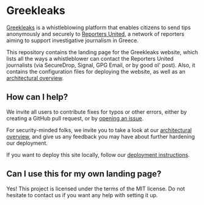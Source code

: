 # Greekleaks

[Greekleaks] is a whistleblowing platform that enables citizens to send
tips anonymously and securely to [Reporters United], a network of reporters
aiming to support investigative journalism in Greece.

This repository contains the landing page for the Greekleaks website, which
lists all the ways a whistleblower can contact the Reporters United journalists
(via SecureDrop, Signal, GPG Email, or by good ol' post). Also, it contains the
configuration files for deploying the website, as well as an [architectural
overview].

## How can I help?

We invite all users to contribute fixes for typos or other errors, either by
creating a GitHub pull request, or by [opening an issue].

For security-minded folks, we invite you to take a look at our [architectural
overview], and give us any feedback you may have about further hardening our
deployment.

If you want to deploy this site locally, follow our [deployment instructions].

## Can I use this for my own landing page?

Yes! This project is licensed under the terms of the MIT license. Do not
hesitate to contact us if you want any help with setting it up.

[Greekleaks]: https://reportersunited.gr/greekleaks
[Reporters United]: https://reportersunited.gr
[architectural overview]: DESIGN.md
[opening an issue]: https://github.com/reportersunited/greekleaks/issues/new
[deployment instructions]: DEPLOY.md
